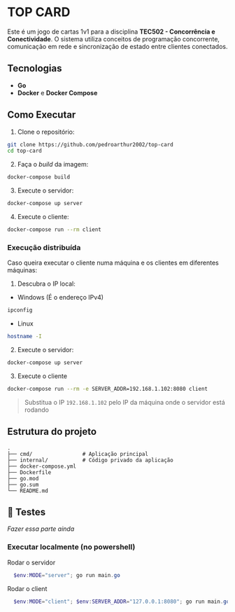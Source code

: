 # TOP CARD

Este é um jogo de cartas 1v1 para a disciplina **TEC502 - Concorrência e Conectividade**. O sistema utiliza conceitos de programação concorrente, comunicação em rede e sincronização de estado entre clientes conectados.

## Tecnologias

- **Go**
- **Docker** e **Docker Compose**

## Como Executar

1. Clone o repositório:

```bash
git clone https://github.com/pedroarthur2002/top-card
cd top-card
```

2. Faça o *build* da imagem:

``` bash
docker-compose build
```

3. Execute o servidor:

``` bash
docker-compose up server
```

4. Execute o cliente:

``` bash
docker-compose run --rm client
```

### Execução distribuída

Caso queira executar o cliente numa máquina e os clientes em diferentes máquinas:

1. Descubra o IP local:

- Windows (É o endereço IPv4)

``` powershell
ipconfig
```

- Linux
``` bash
hostname -I
```

2. Execute o servidor: 

``` bash
docker-compose up server
```

3. Execute o cliente

``` bash
docker-compose run --rm -e SERVER_ADDR=192.168.1.102:8080 client
```

> Substitua o IP `192.168.1.102` pelo IP da máquina onde o servidor está rodando

## Estrutura do projeto

```
.
├── cmd/                # Aplicação principal
├── internal/           # Código privado da aplicação
├── docker-compose.yml
├── Dockerfile
├── go.mod
├── go.sum
└── README.md
```

## 🧪 Testes

*Fazer essa parte ainda*

### Executar localmente (no powershell)
Rodar o servidor
``` powershell
  $env:MODE="server"; go run main.go
```

Rodar o client 
``` powershell
  $env:MODE="client"; $env:SERVER_ADDR="127.0.0.1:8080"; go run main.go
```